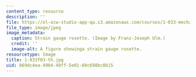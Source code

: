```yaml
---
content_type: resource
description: ''
file: https://ol-ocw-studio-app-qa.s3.amazonaws.com/courses/1-033-mechanics-of-material-systems-an-energy-approach-fall-2003/869dc4ea490448ff5e0160c698bc0b15_1-033f03-th.jpg
file_type: image/jpeg
image_metadata:
  caption: Strain gauge rosette. (Image by Franz-Joseph Ulm.)
  credit: ''
  image-alt: A figure showinga strain gauge rosette.
resourcetype: Image
title: 1-033f03-th.jpg
uid: 869dc4ea-4904-48ff-5e01-60c698bc0b15
---
```

